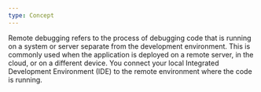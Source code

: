 ```yaml
---
type: Concept
---
```


Remote debugging refers to the process of debugging code that is running on a system or server separate from the development environment. This is commonly used when the application is deployed on a remote server, in the cloud, or on a different device. You connect your local Integrated Development Environment (IDE) to the remote environment where the code is running.